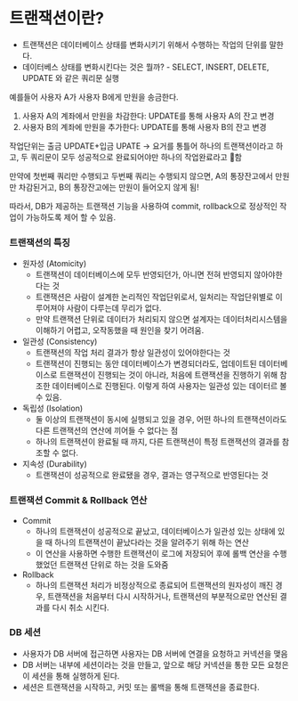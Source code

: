 # 트랜잭션이란?

- 트랜잭션은 데이터베이스 상태를 변화시키기 위해서 수행하는 작업의 단위를 말한다.
- 데이터베스 상태를 변화시킨다는 것은 뭘까? - SELECT, INSERT, DELETE, UPDATE 와 같은 쿼리문 실행

예를들어
사용자 A가 사용자 B에게 만원을 송금한다.

1. 사용자 A의 계좌에서 만원을 차감한다: UPDATE를 통해 사용자 A의 잔고 변경
2. 사용자 B의 계좌에 만원을 추가한다: UPDATE를 통해 사용자 B의 잔고 변경

작업단위는 출금 UPDATE+입금 UPATE
-> 요거를 통틀어 하나의 트랜잭션이라고 하고, 두 쿼리문이 모두 성공적으로 완료되어야만 하나의 작업완료라고 함

만약에 첫번째 쿼리만 수행되고 두번째 쿼리는 수행되지 않으면, A의 통장잔고에서 만원만 차감된거고, B의 통장잔고에는 만원이 들어오지 않게 됨!

따라서, DB가 제공하는 트랜잭션 기능을 사용하여 commit, rollback으로 정상적인 작업이 가능하도록 제어 할 수 있음.

### 트랜잭션의 특징

- 원자성 (Atomicity)
  - 트랜잭션이 데이터베이스에 모두 반영되던가, 아니면 전혀 반영되지 않아야한다는 것
  - 트랜잭션은 사람이 설계한 논리적인 작업단위로서, 일처리는 작업단위별로 이루어져야 사람이 다루는데 무리가 없다.
  - 만약 트랜잭션 단위로 데이터가 처리되지 않으면 설계자는 데이터처리시스템을 이해하기 어렵고, 오작동했을 때 원인을 찾기 어려움.
- 일관성 (Consistency)
  - 트랜잭션의 작업 처리 결과가 항상 일관성이 있어야한다는 것
  - 트랜잭션이 진행되는 동안 데이터베이스가 변경되더라도, 업데이트된 데이터베이스로 트랜잭션이 진행되는 것이 아니라, 처음에 트랜잭션을 진행하기 위해 참조한 데이터베이스로 진행된다. 이렇게 하여 사용자는 일관성 있는 데이터르 볼 수 있음.
- 독립성 (Isolation)
  - 둘 이상의 트랜잭션이 동시에 실행되고 있을 경우, 어떤 하나의 트랜잭션이라도 다른 트랜잭션의 연산에 끼어들 수 없다는 점
  - 하나의 트랜잭션이 완료될 때 까지, 다른 트랜잭션이 특정 트랜잭션의 결과를 참조할 수 없다.
- 지속성 (Durability)
  - 트랜잭션이 성공적으로 완료됐을 경우, 결과는 영구적으로 반영된다는 것

### 트랜잭션 Commit & Rollback 연산

- Commit
  - 하나의 트랜잭션이 성공적으로 끝났고, 데이터베이스가 일관성 있는 상태에 있을 때 하나의 트랜잭션이 끝났다라는 것을 알려주기 위해 하는 연산
  - 이 연산을 사용하면 수행한 트랜잭션이 로그에 저장되어 후에 롤백 연산을 수행했었던 트랜잭션 단위로 하는 것을 도와줌
- Rollback
  - 하나의 트랜잭션 처리가 비정상적으로 종료되어 트랜잭션의 원자성이 깨진 경우, 트랜잭션을 처음부터 다시 시작하거나, 트랜잭션의 부분적으로만 연산된 결과를 다시 취소 시킨다.

### DB 세션

- 사용자가 DB 서버에 접근하면 사용자는 DB 서버에 연결을 요청하고 커넥션을 맺음
- DB 서버는 내부에 세션이라는 것을 만들고, 앞으로 해당 커넥션을 통한 모든 요청은 이 세션을 통해 실행하게 된다.
- 세션은 트랜잭션을 시작하고, 커밋 또는 롤백을 통해 트랜잭션을 종료한다.
